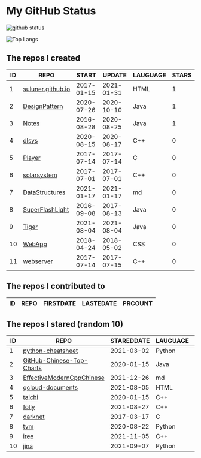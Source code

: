 # My GitHub Status

<img src="https://github-readme-stats-1.yihong0618.vercel.app/api?username=ThaddeusJiang&show_icons=true&&&hide_title=true&count_private=true" alt="github status" />

![Top Langs](https://github-readme-stats-1.yihong0618.vercel.app/api/top-langs/?username=ThaddeusJiang&layout=compact)

<!--START_SECTION:my_github-->
## The repos I created
| ID |                               REPO                                |   START    |   UPDATE   | LAUGUAGE | STARS |
|----|-------------------------------------------------------------------|------------|------------|----------|-------|
|  1 | [suluner.github.io](https://github.com/suluner/suluner.github.io) | 2017-01-15 | 2021-01-31 | HTML     |     1 |
|  2 | [DesignPattern](https://github.com/suluner/DesignPattern)         | 2020-07-26 | 2020-10-10 | Java     |     1 |
|  3 | [Notes](https://github.com/suluner/Notes)                         | 2016-08-28 | 2020-08-25 | Java     |     1 |
|  4 | [dlsys](https://github.com/suluner/dlsys)                         | 2020-08-15 | 2020-08-17 | C++      |     0 |
|  5 | [Player](https://github.com/suluner/Player)                       | 2017-07-14 | 2017-07-14 | C        |     0 |
|  6 | [solarsystem](https://github.com/suluner/solarsystem)             | 2017-07-01 | 2017-07-01 | C++      |     0 |
|  7 | [DataStructures](https://github.com/suluner/DataStructures)       | 2021-01-17 | 2021-01-17 | md       |     0 |
|  8 | [SuperFlashLight](https://github.com/suluner/SuperFlashLight)     | 2016-09-08 | 2017-08-13 | Java     |     0 |
|  9 | [Tiger](https://github.com/suluner/Tiger)                         | 2021-08-04 | 2021-08-04 | Java     |     0 |
| 10 | [WebApp](https://github.com/suluner/WebApp)                       | 2018-04-24 | 2018-05-02 | CSS      |     0 |
| 11 | [webserver](https://github.com/suluner/webserver)                 | 2017-07-14 | 2017-07-15 | C++      |     0 |

## The repos I contributed to
| ID | REPO | FIRSTDATE | LASTEDATE | PRCOUNT |
|----|------|-----------|-----------|---------|

## The repos I stared (random 10)
| ID |                                         REPO                                         | STAREDDATE | LAUGUAGE | LATESTUPDATE |
|----|--------------------------------------------------------------------------------------|------------|----------|--------------|
|  1 | [python-cheatsheet](https://github.com/gto76/python-cheatsheet)                      | 2021-03-02 | Python   | 2022-01-06   |
|  2 | [GitHub-Chinese-Top-Charts](https://github.com/GrowingGit/GitHub-Chinese-Top-Charts) | 2020-01-15 | Java     | 2022-01-06   |
|  3 | [EffectiveModernCppChinese](https://github.com/kelthuzadx/EffectiveModernCppChinese) | 2021-12-26 | md       | 2022-01-06   |
|  4 | [qcloud-documents](https://github.com/tencentyun/qcloud-documents)                   | 2021-08-05 | HTML     | 2022-01-06   |
|  5 | [taichi](https://github.com/taichi-dev/taichi)                                       | 2020-01-15 | C++      | 2022-01-06   |
|  6 | [folly](https://github.com/facebook/folly)                                           | 2021-08-27 | C++      | 2022-01-06   |
|  7 | [darknet](https://github.com/pjreddie/darknet)                                       | 2017-03-17 | C        | 2022-01-06   |
|  8 | [tvm](https://github.com/tqchen/tvm)                                                 | 2020-08-22 | Python   | 2021-11-17   |
|  9 | [iree](https://github.com/google/iree)                                               | 2021-11-05 | C++      | 2022-01-07   |
| 10 | [jina](https://github.com/jina-ai/jina)                                              | 2021-09-07 | Python   | 2022-01-06   |

<!--END_SECTION:my_github-->